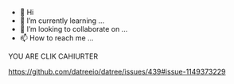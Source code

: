 - 👋 Hi
- 🌱 I’m currently learning ...
- 💞️ I’m looking to collaborate on ...
- 📫 How to reach me ...

<!---
shatovis/shatovis is a ✨ special ✨ repository because its `README.md` (this file) appears on your GitHub profile.
You can click the Preview link to take a look at your changes.
--->YOU ARE CLIK CAHIURTER
https://github.com/datreeio/datree/issues/439#issue-1149373229
